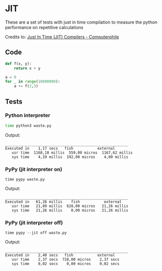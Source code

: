 # JIT

These are a set of tests with just in time compilation to measure the python performance on repetitive calculations

Credits to: [Just In Time (JIT) Compilers - Computerphile](https://www.youtube.com/watch?v=d7KHAVaX_Rs)

## Code
```python
def f(x, y):
    return x + y

a = 0
for _ in range(10000000):
    a += f(2,3)
```

## Tests
### Python interpreter
```bash
time python3 waste.py
```
Output:
```
________________________________________________________
Executed in    1,17 secs   fish           external
   usr time  1168,18 millis  559,00 micros  1167,62 millis
   sys time    4,19 millis  192,00 micros    4,00 millis
```
### PyPy (jit interpreter on)
```
time pypy waste.py
```
Output:
```
________________________________________________________
Executed in   61,26 millis    fish           external
   usr time   21,89 millis  628,00 micros   21,26 millis
   sys time   21,26 millis    0,00 micros   21,26 millis
```
### PyPy (jit interpreter off)
```
time pypy --jit off waste.py
```
Output:
```
________________________________________________________
Executed in    2,40 secs   fish           external
   usr time    2,37 secs  728,00 micros    2,37 secs
   sys time    0,02 secs    0,00 micros    0,02 secs
```

